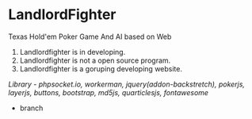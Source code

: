 # LandlordFighter

Texas Hold'em Poker Game And AI based on Web

1.  Landlordfighter is in developing.
2.  Landlordfighter is not a open source program.
3.  Landlordfighter is a goruping developing website.

_Library - phpsocket.io, workerman, jquery(addon-backstretch), pokerjs, layerjs, buttons, bootstrap, md5js, quarticlesjs, fontawesome_

- branch
